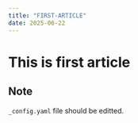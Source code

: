 ```yaml
---
title: "FIRST-ARTICLE"
date: 2025-06-22
---
```



# This is first article

## Note
`_config.yaml` file should be editted.
